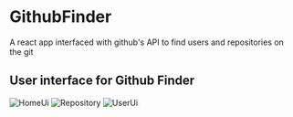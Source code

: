 # GithubFinder
A react app interfaced with github's API to find users and repositories on the git

## User interface for Github Finder
![HomeUi](https://user-images.githubusercontent.com/52407906/186195162-518dc721-f736-4e21-9b77-812ddeb1daa4.png)
![Repository](https://user-images.githubusercontent.com/52407906/186195209-9bfad0e2-6429-49d4-81aa-92fea868dd16.png)
![UserUi](https://user-images.githubusercontent.com/52407906/186195222-7ee3d721-e9a4-4287-8481-45637440760d.png)

